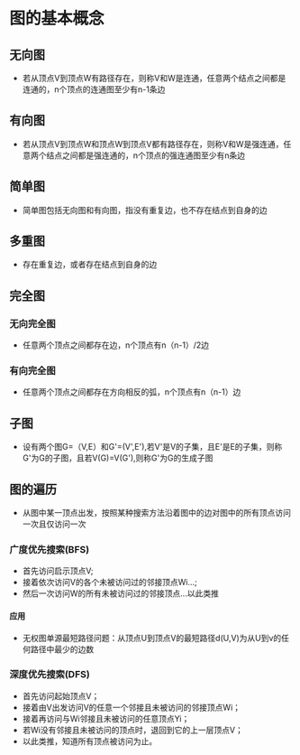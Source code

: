 # 图的基本概念
## 无向图
* 若从顶点V到顶点W有路径存在，则称V和W是连通，任意两个结点之间都是连通的，n个顶点的连通图至少有n-1条边
## 有向图
* 若从顶点V到顶点W和顶点W到顶点V都有路径存在，则称V和W是强连通，任意两个结点之间都是强连通的，n个顶点的强连通图至少有n条边
## 简单图
* 简单图包括无向图和有向图，指没有重复边，也不存在结点到自身的边

## 多重图
* 存在重复边，或者存在结点到自身的边

## 完全图
### 无向完全图
* 任意两个顶点之间都存在边，n个顶点有n（n-1）/2边
### 有向完全图
* 任意两个顶点之间都存在方向相反的弧，n个顶点有n（n-1）边
## 子图
* 设有两个图G=（V,E）和G'=(V',E'),若V'是V的子集，且E'是E的子集，则称G'为G的子图，且若V(G)=V(G'),则称G'为G的生成子图
## 图的遍历
* 从图中某一顶点出发，按照某种搜索方法沿着图中的边对图中的所有顶点访问一次且仅访问一次
### 广度优先搜索(BFS)
* 首先访问启示顶点V;
* 接着依次访问V的各个未被访问过的邻接顶点Wi...;
* 然后一次访问W的所有未被访问过的邻接顶点...以此类推
#### 应用
* 无权图单源最短路径问题：从顶点U到顶点V的最短路径d(U,V)为从U到v的任何路径中最少的边数
### 深度优先搜索(DFS)
* 首先访问起始顶点V；
* 接着由V出发访问V的任意一个邻接且未被访问的邻接顶点Wi；
* 接着再访问与Wi邻接且未被访问的任意顶点Yi；
* 若Wi没有邻接且未被访问的顶点时，退回到它的上一层顶点V；
* 以此类推，知道所有顶点被访问为止。
